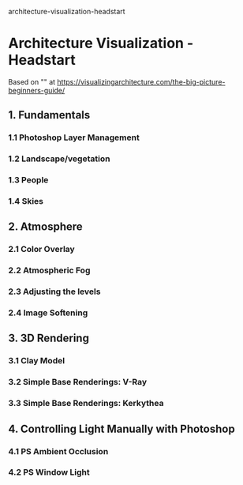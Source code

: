 architecture-visualization-headstart
# Architecture Visualization - Headstart

Based on "" at https://visualizingarchitecture.com/the-big-picture-beginners-guide/

## 1. Fundamentals

### 1.1 Photoshop Layer Management

### 1.2 Landscape/vegetation

### 1.3 People 

### 1.4 Skies

## 2. Atmosphere

### 2.1 Color Overlay

### 2.2 Atmospheric Fog

### 2.3 Adjusting the levels

### 2.4 Image Softening

## 3. 3D Rendering

### 3.1 Clay Model

### 3.2  Simple Base Renderings: V-Ray

### 3.3 Simple Base Renderings: Kerkythea 

## 4. Controlling Light Manually with Photoshop

### 4.1 PS Ambient Occlusion

### 4.2  PS Window Light
